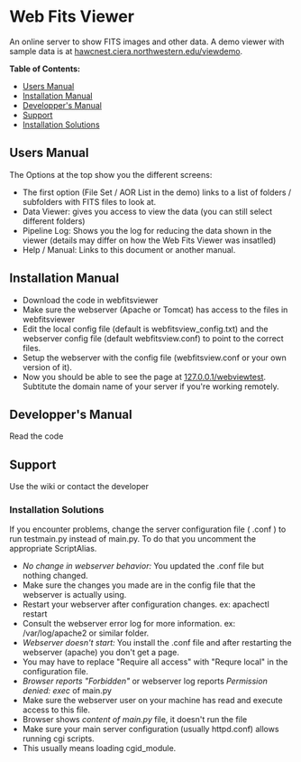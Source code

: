 # Web Fits Viewer
An online server to show FITS images and other data. A demo viewer with sample data is at
[hawcnest.ciera.northwestern.edu/viewdemo](https://hawcnest.ciera.northwestern.edu/viewdemo).

**Table of Contents:**
 * [Users Manual](#userman)
 * [Installation Manual](#instman)
 * [Developper's Manual](#devman)
 * [Support](#support)
  * [Installation Solutions](#support_install)

<a name="userman"></a>
## Users Manual

The Options at the top show you the different screens:
 * The first option (File Set / AOR List in the demo) links to a list of folders / subfolders with FITS files to look at.
 * Data Viewer: gives you access to view the data (you can still select different folders)
 * Pipeline Log: Shows you the log for reducing the data shown in the viewer (details may differ on how the Web Fits Viewer was insatlled)
 * Help / Manual: Links to this document or another manual.

<a name="instman"></a>
## Installation Manual

 * Download the code in webfitsviewer
 * Make sure the webserver (Apache or Tomcat) has access to the files in webfitsviewer
 * Edit the local config file (default is webfitsview_config.txt) and the webserver config file (default webfitsview.conf) to point to the correct files.
 * Setup the webserver with the config file (webfitsview.conf or your own version of it).
 * Now you should be able to see the page at [127.0.0.1/webviewtest](http://127.0.0.1/webviewtest). Subtitute the domain name of your server if you're working remotely. 

<a name="devman"></a>
## Developper's Manual

Read the code

<a name="support"></a>
## Support
Use the wiki or contact the developer

<a name="support_install"></a>
### Installation Solutions
If you encounter problems, change the server configuration file ( .conf ) to run testmain.py instead of main.py.
To do that you uncomment the appropriate ScriptAlias.
 * *No change in webserver behavior:* You updated the .conf file but nothing changed.
  * Make sure the changes you made are in the config file that the webserver is actually using.
  * Restart your webserver after configuration changes. ex: apachectl restart
  * Consult the webserver error log for more information. ex: /var/log/apache2 or similar folder.
 * *Webserver doesn't start:* You install the .conf file and after restarting the webserver (apache) you don't get a page.
  * You may have to replace "Require all access" with "Requre local" in the configuration file.
 * *Browser reports "Forbidden"* or webserver log reports *Permission denied: exec* of main.py
  * Make sure the webserver user on your machine has read and execute access to this file.
 * Browser shows *content of main.py* file, it doesn't run the file
  * Make sure your main server configuration (usually httpd.conf) allows running cgi scripts.
  * This usually means loading cgid_module. 

